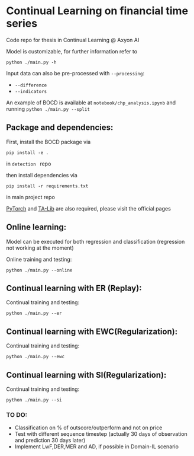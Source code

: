 
# Continual Learning on financial time series

Code repo for thesis in Continual Learning @ Axyon AI 

Model is customizable, for further information refer to
```
python ./main.py -h
```
Input data can also be pre-processed with `--processing`:
* `--difference`
* `--indicators`

An example of BOCD is available at `notebook/chp_analysis.ipynb` 
and running `python ./main.py --split`


## Package and dependencies:

First, install the BOCD package via

```
pip install -e .
```
in ```detection ``` repo

then install dependencies via 

```
pip install -r requirements.txt
```
 in main project repo

[PyTorch](https://pytorch.org/) and [TA-Lib](https://github.com/mrjbq7/ta-lib) are also required, please visit the official pages

## Online learning:

Model can be executed for both regression and classification (regression not working at the moment)

Online training and testing:
```
python ./main.py --online 
```

## Continual learning with ER (Replay):

Continual training and testing:
```
python ./main.py --er
```
## Continual learning with EWC(Regularization):

Continual training and testing:
```
python ./main.py --ewc
```
## Continual learning with SI(Regularization):

Continual training and testing:
```
python ./main.py --si
```

### TO DO:
* Classification on % of outscore/outperform and not on price
* Test with different sequence timestep (actually 30 days of observation and prediction 30 days later)
* Implement LwF,DER,MER and AD, if possible in Domain-IL scenario

